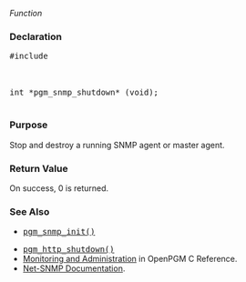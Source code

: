_Function_
### Declaration ###
<pre>
#include <pgm/snmp.h><br>
<br>
int *pgm_snmp_shutdown* (void);<br>
</pre>

### Purpose ###
Stop and destroy a running SNMP agent or master agent.

### Return Value ###
On success, 0 is returned.

### See Also ###
  * <tt><a href='OpenPgmCReferencePgmSnmpInit.md'>pgm_snmp_init()</a></tt><br>
<ul><li><tt><a href='OpenPgmCReferencePgmHttpShutdown.md'>pgm_http_shutdown()</a></tt><br>
</li><li><a href='OpenPgmCReferenceMonitoringAndAdministration.md'>Monitoring and Administration</a> in OpenPGM C Reference.<br>
</li><li><a href='http://net-snmp.sourceforge.net/docs/readmefiles.html'>Net-SNMP Documentation</a>.